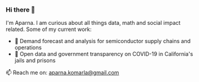 ### Hi there 👋

I'm Aparna. I am curious about all things data, math and social impact related. Some of my current work:
- 🔭 Demand forecast and analysis for semiconductor supply chains and operations
- 🌱 Open data and government transparency on COVID-19 in California's jails and prisons

📫 Reach me on: aparna.komarla@gmail.com
